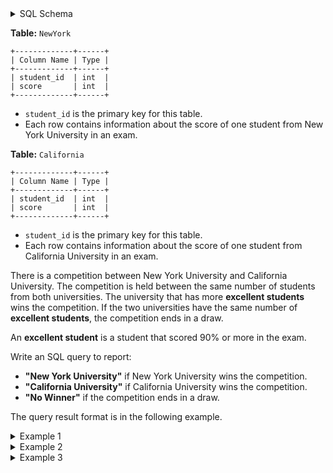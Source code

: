 <details>
<summary> SQL Schema</summary>

```sql
DROP TABLE IF EXISTS NewYork;

CREATE TABLE IF NOT EXISTS
  NewYork (student_id int, score int);

INSERT INTO
  NewYork (student_id, score)
VALUES
  ('1', '90'),
  ('2', '87');

DROP TABLE IF EXISTS California;

CREATE TABLE IF NOT EXISTS
  California (student_id int, score int);

INSERT INTO
  California (student_id, score)
VALUES
  ('2', '89'),
  ('3', '88');
```

</details>

**Table:** `NewYork`

```
+-------------+------+
| Column Name | Type |
+-------------+------+
| student_id  | int  |
| score       | int  |
+-------------+------+
```

- `student_id` is the primary key for this table.
- Each row contains information about the score of one student from New York University in an exam.

**Table:** `California`

```
+-------------+------+
| Column Name | Type |
+-------------+------+
| student_id  | int  |
| score       | int  |
+-------------+------+
```

- `student_id` is the primary key for this table.
- Each row contains information about the score of one student from California University in an exam.

There is a competition between New York University and California University. The competition is held between the same number of students from both universities. The university that has more **excellent students** wins the competition. If the two universities have the same number of **excellent students**, the competition ends in a draw.

An **excellent student** is a student that scored 90% or more in the exam.

Write an SQL query to report:

- **"New York University"** if New York University wins the competition.
- **"California University"** if California University wins the competition.
- **"No Winner"** if the competition ends in a draw.

The query result format is in the following example.

<details>
<summary> Example 1</summary>

- **Input:** 

```
NewYork table:
+------------+-------+
| student_id | score |
+------------+-------+
| 1          | 90    |
| 2          | 87    |
+------------+-------+

California table:
+------------+-------+
| student_id | score |
+------------+-------+
| 2          | 89    |
| 3          | 88    |
+------------+-------+
```

- **Output:** 

```
+---------------------+
| winner              |
+---------------------+
| New York University |
+---------------------+
```

- **Explanation:** New York University has `1` excellent student, and California University has `0` excellent students.

</details>

<details>
<summary> Example 2</summary>

- **Input:** 

```
NewYork table:
+------------+-------+
| student_id | score |
+------------+-------+
| 1          | 89    |
| 2          | 88    |
+------------+-------+

California table:
+------------+-------+
| student_id | score |
+------------+-------+
| 2          | 90    |
| 3          | 87    |
+------------+-------+
```

- **Output:** 

```
+-----------------------+
| winner                |
+-----------------------+
| California University |
+-----------------------+
```

- **Explanation:** New York University has `0` excellent students, and California University has `1` excellent student.

</details>

<details>
<summary> Example 3</summary>

- **Input:** 

```
NewYork table:
+------------+-------+
| student_id | score |
+------------+-------+
| 1          | 89    |
| 2          | 90    |
+------------+-------+

California table:
+------------+-------+
| student_id | score |
+------------+-------+
| 2          | 87    |
| 3          | 99    |
+------------+-------+
```

- **Output:** 

```
+-----------+
| winner    |
+-----------+
| No Winner |
+-----------+
```

- **Explanation:** Both New York University and California University have `1` excellent student.

</details>
